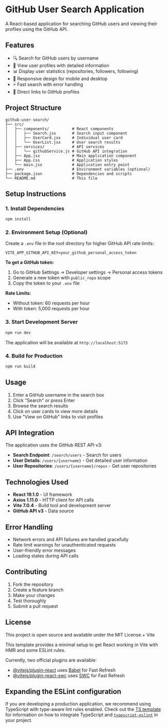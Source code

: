 # GitHub User Search Application

A React-based application for searching GitHub users and viewing their profiles using the GitHub API.

## Features

- 🔍 Search for GitHub users by username
- 👤 View user profiles with detailed information
- 📊 Display user statistics (repositories, followers, following)
- 📱 Responsive design for mobile and desktop
- ⚡ Fast search with error handling
- 🔗 Direct links to GitHub profiles

## Project Structure

```
github-user-search/
├── src/
│   ├── components/          # React components
│   │   ├── Search.jsx       # Search input component
│   │   ├── UserCard.jsx     # Individual user card
│   │   └── UserList.jsx     # User search results
│   ├── services/            # API services
│   │   └── githubService.js # GitHub API integration
│   ├── App.jsx              # Main application component
│   ├── App.css              # Application styles
│   └── main.jsx             # Application entry point
├── .env                     # Environment variables (optional)
├── package.json             # Dependencies and scripts
└── README.md                # This file
```

## Setup Instructions

### 1. Install Dependencies

```bash
npm install
```

### 2. Environment Setup (Optional)

Create a `.env` file in the root directory for higher GitHub API rate limits:

```env
VITE_APP_GITHUB_API_KEY=your_github_personal_access_token
```

**To get a GitHub token:**
1. Go to GitHub Settings → Developer settings → Personal access tokens
2. Generate a new token with `public_repo` scope
3. Copy the token to your `.env` file

**Rate Limits:**
- Without token: 60 requests per hour
- With token: 5,000 requests per hour

### 3. Start Development Server

```bash
npm run dev
```

The application will be available at `http://localhost:5173`

### 4. Build for Production

```bash
npm run build
```

## Usage

1. Enter a GitHub username in the search box
2. Click "Search" or press Enter
3. Browse the search results
4. Click on user cards to view more details
5. Use "View on GitHub" links to visit profiles

## API Integration

The application uses the GitHub REST API v3:

- **Search Endpoint**: `/search/users` - Search for users
- **User Details**: `/users/{username}` - Get detailed user information  
- **User Repositories**: `/users/{username}/repos` - Get user repositories

## Technologies Used

- **React 19.1.0** - UI framework
- **Axios 1.11.0** - HTTP client for API calls
- **Vite 7.0.4** - Build tool and development server
- **GitHub API v3** - Data source

## Error Handling

- Network errors and API failures are handled gracefully
- Rate limit warnings for unauthenticated requests
- User-friendly error messages
- Loading states during API calls

## Contributing

1. Fork the repository
2. Create a feature branch
3. Make your changes
4. Test thoroughly
5. Submit a pull request

## License

This project is open source and available under the MIT License.+ Vite

This template provides a minimal setup to get React working in Vite with HMR and some ESLint rules.

Currently, two official plugins are available:

- [@vitejs/plugin-react](https://github.com/vitejs/vite-plugin-react/blob/main/packages/plugin-react) uses [Babel](https://babeljs.io/) for Fast Refresh
- [@vitejs/plugin-react-swc](https://github.com/vitejs/vite-plugin-react/blob/main/packages/plugin-react-swc) uses [SWC](https://swc.rs/) for Fast Refresh

## Expanding the ESLint configuration

If you are developing a production application, we recommend using TypeScript with type-aware lint rules enabled. Check out the [TS template](https://github.com/vitejs/vite/tree/main/packages/create-vite/template-react-ts) for information on how to integrate TypeScript and [`typescript-eslint`](https://typescript-eslint.io) in your project.
